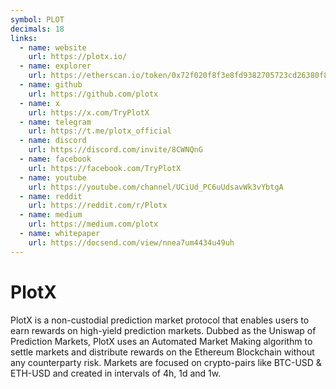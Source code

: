 ```yaml
---
symbol: PLOT
decimals: 18
links:
  - name: website
    url: https://plotx.io/
  - name: explorer
    url: https://etherscan.io/token/0x72f020f8f3e8fd9382705723cd26380f8d0c66bb
  - name: github
    url: https://github.com/plotx
  - name: x
    url: https://x.com/TryPlotX
  - name: telegram
    url: https://t.me/plotx_official
  - name: discord
    url: https://discord.com/invite/8CWNQnG
  - name: facebook
    url: https://facebook.com/TryPlotX
  - name: youtube
    url: https://youtube.com/channel/UCiUd_PC6uUdsavWk3vYbtgA
  - name: reddit
    url: https://reddit.com/r/Plotx
  - name: medium
    url: https://medium.com/plotx
  - name: whitepaper
    url: https://docsend.com/view/nnea7um4434u49uh
---
```


# PlotX

PlotX is a non-custodial prediction market protocol that enables users to earn rewards on high-yield prediction markets. Dubbed as the Uniswap of Prediction Markets, PlotX uses an Automated Market Making algorithm to settle markets and distribute rewards on the Ethereum Blockchain without any counterparty risk. Markets are focused on crypto-pairs like BTC-USD & ETH-USD and created in intervals of 4h, 1d and 1w.

